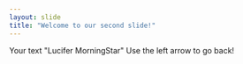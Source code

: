 ```yaml
---
layout: slide
title: "Welcome to our second slide!"
---
```

Your text "Lucifer MorningStar"
Use the left arrow to go back!
